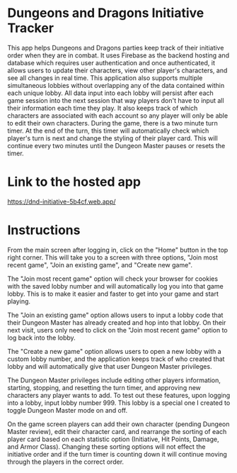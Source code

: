 # Dungeons and Dragons Initiative Tracker
This app helps Dungeons and Dragons parties keep track of their initiative order when they are in combat. It uses Firebase as the backend hosting and database which requires user authentication and once authenticated, it allows users to update their characters, view other player's characters, and see all changes in real time. This application also supports multiple simultaneous lobbies without overlapping any of the data contained within each unique lobby. All data input into each lobby will persist after each game session into the next session that way players don't have to input all their information each time they play. It also keeps track of which characters are associated with each account so any player will only be able to edit their own characters. During the game, there is a two minute turn timer. At the end of the turn, this timer will automatically check which player's turn is next and change the styling of their player card. This will continue every two minutes until the Dungeon Master pauses or resets the timer.

# Link to the hosted app
https://dnd-initiative-5b4cf.web.app/

# Instructions

From the main screen after logging in, click on the "Home" button in the top right corner. This will take you to a screen with three options, "Join most recent game", "Join an existing game", and "Create new game".

The "Join most recent game" option will check your browser for cookies with the saved lobby number and will automatically log you into that game lobby. This is to make it easier and faster to get into your game and start playing.

The "Join an existing game" option allows users to input a lobby code that their Dungeon Master has already created and hop into that lobby. On their next visit, users only need to click on the "Join most recent game" option to log back into the lobby. 

The "Create a new game" option allows users to open a new lobby with a custom lobby number, and the application keeps track of who created that lobby and will automatically give that user Dungeon Master privileges. 

The Dungeon Master privileges include editing other players information, starting, stopping, and resetting the turn timer, and approving new characters any player wants to add. To test out these features, upon logging into a lobby, input lobby number 999. This lobby is a special one I created to toggle Dungeon Master mode on and off.

On the game screen players can add their own character (pending Dungeon Master review), edit their character card, and rearrange the sorting of each player card based on each statistic option (Initiative, Hit Points, Damage, and Armor Class). Changing these sorting options will not effect the initiative order and if the turn timer is counting down it will continue moving through the players in the correct order.

